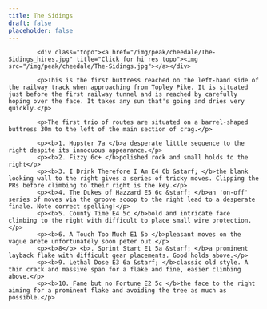 ```yaml
---
title: The Sidings
draft: false
placeholder: false
---
```


            <div class="topo"><a href="/img/peak/cheedale/The-Sidings_hires.jpg" title="Click for hi res topo"><img src="/img/peak/cheedale/The-Sidings.jpg"></a></div>

            <p>This is the first buttress reached on the left-hand side of the railway track when approaching from Topley Pike. It is situated just before the first railway tunnel and is reached by carefully hoping over the face. It takes any sun that's going and dries very quickly.</p>

            <p>The first trio of routes are situated on a barrel-shaped buttress 30m to the left of the main section of crag.</p>

            <p><b>1. Hupster 7a </b>a desperate little sequence to the right despite its innocuous appearance.</p>
            <p><b>2. Fizzy 6c+ </b>polished rock and small holds to the right</p>
            <p><b>3. I Drink Therefore I Am E4 6b &starf; </b>the blank looking wall to the right gives a series of tricky moves. Clipping the PRs before climbing to their right is the key.</p>
            <p><b>4. The Dukes of Hazzard E5 6c &starf; </b>an 'on-off' series of moves via the groove scoop to the right lead to a desperate finale. Note correct spelling!</p>
            <p><b>5. County Time E4 5c </b>bold and intricate face climbing to the right with difficult to place small wire protection.</p>
            <p><b>6. A Touch Too Much E1 5b </b>pleasant moves on the vague arete unfortunately soon peter out.</p>
            <p><b>8</b> <b>. Sprint Start E1 5a &starf; </b>a prominent layback flake with difficult gear placements. Good holds above.</p>
            <p><b>9. Lethal Dose E3 6a &starf; </b>classic old style. A thin crack and massive span for a flake and fine, easier climbing above.</p>
            <p><b>10. Fame but no Fortune E2 5c </b>the face to the right aiming for a prominent flake and avoiding the tree as much as possible.</p>



